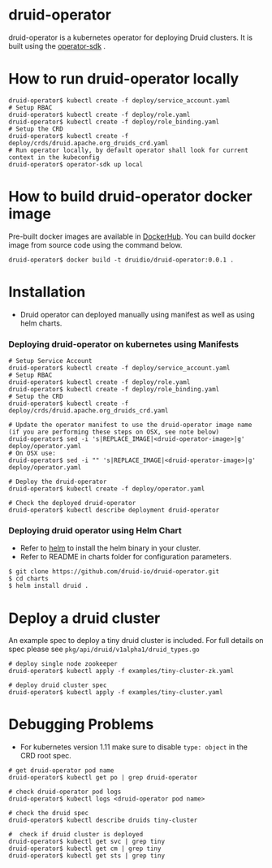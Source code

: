 # druid-operator 

druid-operator is a kubernetes operator for deploying Druid clusters. It is built using the [operator-sdk](https://github.com/operator-framework/operator-sdk/tree/v0.11.0) . 

# How to run druid-operator locally
```
druid-operator$ kubectl create -f deploy/service_account.yaml
# Setup RBAC
druid-operator$ kubectl create -f deploy/role.yaml
druid-operator$ kubectl create -f deploy/role_binding.yaml
# Setup the CRD
druid-operator$ kubectl create -f deploy/crds/druid.apache.org_druids_crd.yaml
# Run operator locally, by default operator shall look for current context in the kubeconfig
druid-operator$ operator-sdk up local
```

# How to build druid-operator docker image

Pre-built docker images are available in [DockerHub](https://hub.docker.com/r/druidio/druid-operator). You can build docker image from source code using the command below.

```
druid-operator$ docker build -t druidio/druid-operator:0.0.1 .
```
# Installation 
- Druid operator can deployed manually using manifest as well as using helm charts.
### Deploying druid-operator on kubernetes using Manifests
```
# Setup Service Account
druid-operator$ kubectl create -f deploy/service_account.yaml
# Setup RBAC
druid-operator$ kubectl create -f deploy/role.yaml
druid-operator$ kubectl create -f deploy/role_binding.yaml
# Setup the CRD
druid-operator$ kubectl create -f deploy/crds/druid.apache.org_druids_crd.yaml

# Update the operator manifest to use the druid-operator image name (if you are performing these steps on OSX, see note below)
druid-operator$ sed -i 's|REPLACE_IMAGE|<druid-operator-image>|g' deploy/operator.yaml
# On OSX use:
druid-operator$ sed -i "" 's|REPLACE_IMAGE|<druid-operator-image>|g' deploy/operator.yaml

# Deploy the druid-operator
druid-operator$ kubectl create -f deploy/operator.yaml

# Check the deployed druid-operator
druid-operator$ kubectl describe deployment druid-operator
```
### Deploying druid operator using Helm Chart
- Refer to [helm](https://helm.sh/) to install the helm binary in your cluster.
- Refer to README in charts folder for configuration parameters.
```
$ git clone https://github.com/druid-io/druid-operator.git
$ cd charts
$ helm install druid .
```

# Deploy a druid cluster

An example spec to deploy a tiny druid cluster is included. For full details on spec please see `pkg/api/druid/v1alpha1/druid_types.go`

```
# deploy single node zookeeper
druid-operator$ kubectl apply -f examples/tiny-cluster-zk.yaml

# deploy druid cluster spec
druid-operator$ kubectl apply -f examples/tiny-cluster.yaml
```

# Debugging Problems

 - For kubernetes version 1.11 make sure to disable ```type: object``` in the CRD root spec. 

```
# get druid-operator pod name
druid-operator$ kubectl get po | grep druid-operator

# check druid-operator pod logs
druid-operator$ kubectl logs <druid-operator pod name>

# check the druid spec
druid-operator$ kubectl describe druids tiny-cluster

#  check if druid cluster is deployed
druid-operator$ kubectl get svc | grep tiny
druid-operator$ kubectl get cm | grep tiny
druid-operator$ kubectl get sts | grep tiny
```
